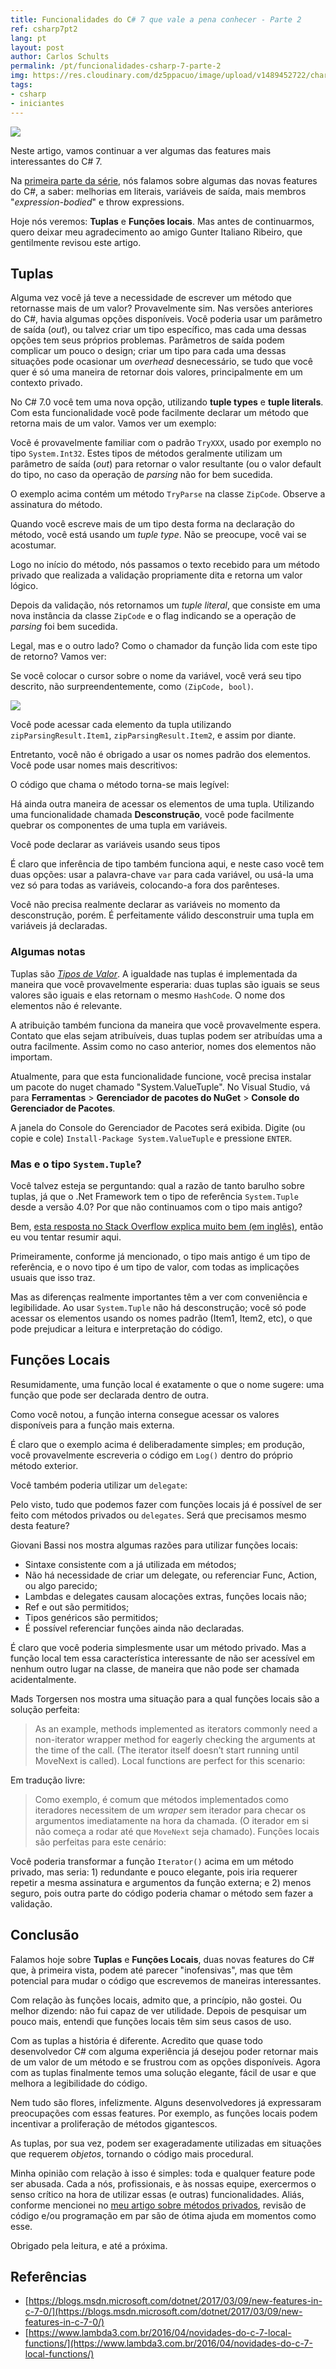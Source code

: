 ```yaml
---
title: Funcionalidades do C# 7 que vale a pena conhecer - Parte 2
ref: csharp7pt2
lang: pt
layout: post
author: Carlos Schults
permalink: /pt/funcionalidades-csharp-7-parte-2
img: https://res.cloudinary.com/dz5ppacuo/image/upload/v1489452722/charp7-features-cover_ciekql.jpg
tags:
- csharp
- iniciantes
---
```



![](https://res.cloudinary.com/dz5ppacuo/image/upload/v1489452722/charp7-features-cover_ciekql.jpg)

Neste artigo, vamos continuar a ver algumas das features mais interessantes do C# 7.
<!--more-->

Na [primeira parte da série](https://carlosschults.net/pt/funcionalidades-csharp-7/), nós falamos sobre algumas das novas features do C#, a saber: melhorias em literais, variáveis de saída, mais membros "*expression-bodied*" e throw expressions.

Hoje nós veremos: **Tuplas** e **Funções locais**. Mas antes de continuarmos, quero deixar meu agradecimento ao amigo Gunter Italiano Ribeiro, que gentilmente revisou este artigo.

## Tuplas

Alguma vez você já teve a necessidade de escrever um método que retornasse mais de um valor? Provavelmente sim. Nas versões anteriores do C#, havia algumas opções disponíveis. Você poderia usar um parâmetro de saída (*out*), ou talvez criar um tipo específico, mas cada uma dessas opções tem seus próprios problemas. Parâmetros de saída podem complicar um pouco o design; criar um tipo para cada uma dessas situações pode ocasionar um *overhead* desnecessário, se tudo que você quer é só uma maneira de retornar dois valores, principalmente em um contexto privado.

No C# 7.0 você tem uma nova opção, utilizando **tuple types** e **tuple literals**. Com esta funcionalidade você pode facilmente declarar um método que retorna mais de um valor. Vamos ver um exemplo:

<script src="https://gist.github.com/carlosschults/37689aeb84ed4fdff067eab72690a035.js"></script>

Você é provavelmente familiar com o padrão `TryXXX`, usado por exemplo no tipo `System.Int32`. Estes tipos de métodos geralmente utilizam um parâmetro de saída (*out*) para retornar o valor resultante (ou o valor default do tipo, no caso da operação de *parsing* não for bem sucedida.

O exemplo acima contém um método `TryParse` na classe `ZipCode`. Observe a assinatura do método. 

Quando você escreve mais de um tipo desta forma na declaração do método, você está usando um *tuple type*.  Não se preocupe, você vai se acostumar.

Logo no início do método, nós passamos o texto recebido para um método privado que realizada a validação propriamente dita e retorna um valor lógico.

Depois da validação, nós retornamos um *tuple literal*, que consiste em uma nova instância da classe `ZipCode` e o flag indicando se a operação de *parsing* foi bem sucedida.

Legal, mas e o outro lado? Como o chamador da função lida com este tipo de retorno? Vamos ver:

<script src="https://gist.github.com/carlosschults/81b46fd01a187d866a41c0a74c8fc430.js"></script>

Se você colocar o cursor sobre o nome da variável, você verá seu tipo descrito, não surpreendentemente, como `(ZipCode, bool)`.

![](https://res.cloudinary.com/dz5ppacuo/image/upload/v1495494940/csharp7-part2-fig1_pnmlx5.png)

Você pode acessar cada elemento da tupla utilizando `zipParsingResult.Item1`, `zipParsingResult.Item2`, e assim por diante.

<script src="https://gist.github.com/carlosschults/f4a1cf2fea5808474fb126888c436f55.js"></script>

Entretanto, você não é obrigado a usar os nomes padrão dos elementos. Você pode usar nomes mais descritivos:

<script src="https://gist.github.com/carlosschults/eb3d649160d4a72a8d94b8ae79eefa2c.js"></script>

O código que chama o método torna-se mais legível:

<script src="https://gist.github.com/carlosschults/5f5c85d832af66094a68c4a59bdb23d7.js"></script>

Há ainda outra maneira de acessar os elementos de uma tupla. Utilizando uma funcionalidade chamada **Desconstrução**, você pode facilmente quebrar os componentes de uma tupla em variáveis.

Você pode declarar as variáveis usando seus tipos

<script src="https://gist.github.com/carlosschults/cccbc00f7b154bb897c332e4f8ed614c.js"></script>

É claro que inferência de tipo também funciona aqui, e neste caso você tem duas opções: usar a palavra-chave `var` para cada variável, ou usá-la uma vez só para todas as variáveis, colocando-a fora dos parênteses.

<script src="https://gist.github.com/carlosschults/225e608c7b844df46084b6a7af5b6ac2.js"></script>

Você não precisa realmente declarar as variáveis no momento da desconstrução, porém. É perfeitamente válido desconstruir uma tupla em variáveis já declaradas.

### Algumas notas

Tuplas são [*Tipos de Valor*](https://carlosschults.net/pt/tipos-valor-referencia-em-csharp/). A igualdade nas tuplas é implementada da maneira que você provavelmente esperaria: duas tuplas são iguais se seus valores são iguais e elas retornam o mesmo `HashCode`. O nome dos elementos não é relevante.

<script src="https://gist.github.com/carlosschults/4da3e29f9346a45aab9b5d9a583c6ac1.js"></script>

A atribuição também funciona da maneira que você provavelmente espera. Contato que elas sejam atribuíveis, duas tuplas podem ser atribuídas uma a outra facilmente. Assim como no caso anterior, nomes dos elementos não importam.

<script src="https://gist.github.com/carlosschults/7a8c710d4c22d31736d8dd714115e0c8.js"></script>

Atualmente, para que esta funcionalidade funcione, você precisa instalar um pacote do nuget chamado "System.ValueTuple". No Visual Studio, vá para **Ferramentas** > **Gerenciador de pacotes do NuGet** > **Console do Gerenciador de Pacotes**. 

A janela do Console do Gerenciador de Pacotes será exibida. Digite (ou copie e cole) `Install-Package System.ValueTuple` e pressione `ENTER`.

### Mas e o tipo `System.Tuple`?

Você talvez esteja se perguntando: qual a razão de tanto barulho sobre tuplas, já que o .Net Framework tem o tipo de referência `System.Tuple` desde a versão 4.0? Por que não continuamos com o tipo mais antigo?

Bem, [esta resposta no Stack Overflow explica muito bem (em inglês)](https://stackoverflow.com/questions/41084411/whats-the-difference-between-system-valuetuple-and-system-tuple), então eu vou tentar resumir aqui.

Primeiramente, conforme já mencionado, o tipo mais antigo é um tipo de referência, e o novo tipo é um tipo de valor, com todas as implicações usuais que isso traz.

Mas as diferenças realmente importantes têm a ver com conveniência e legibilidade. Ao usar `System.Tuple` não há desconstrução; você só pode acessar os elementos usando os nomes padrão (Item1, Item2, etc), o que pode prejudicar a leitura e interpretação do código.

## Funções Locais

Resumidamente, uma função local é exatamente o que o nome sugere: uma função que pode ser declarada dentro de outra.

<script src="https://gist.github.com/carlosschults/0aebfaf7d900d3b47a2d142a676dbb01.js"></script>

Como você notou, a função interna consegue acessar os valores disponíveis para a função mais externa.

É claro que o exemplo acima é deliberadamente simples; em produção, você provavelmente escreveria o código em `Log()` dentro do próprio método exterior.

Você também poderia utilizar um `delegate`:

<script src="https://gist.github.com/carlosschults/045204806458c6563cd3a8b20a63133f.js"></script>

Pelo visto, tudo que podemos fazer com funções locais já é possível de ser feito com métodos privados ou `delegates`. Será que precisamos mesmo desta feature?

Giovani Bassi nos mostra algumas razões para utilizar funções locais:

>
- Sintaxe consistente com a já utilizada em métodos;
- Não há necessidade de criar um delegate, ou referenciar Func, Action, ou algo parecido;
- Lambdas e delegates causam alocações extras, funções locais não;
- Ref e out são permitidos;
- Tipos genéricos são permitidos;
- É possível referenciar funções ainda não declaradas.

É claro que você poderia simplesmente usar um método privado. Mas a função local tem essa característica interessante de não ser acessível em nenhum outro lugar na classe, de maneira que não pode ser chamada acidentalmente.

Mads Torgersen nos mostra uma situação para a qual funções locais são a solução perfeita:

> As an example, methods implemented as iterators commonly need a non-iterator wrapper method for eagerly checking the arguments at the time of the call. (The iterator itself doesn’t start running until MoveNext is called). Local functions are perfect for this scenario:

Em tradução livre:

> Como exemplo, é comum que métodos implementados como iteradores necessitem de um *wraper* sem iterador para checar os argumentos imediatamente na hora da chamada. (O iterador em si não começa a rodar até que `MoveNext` seja chamado). Funções locais são perfeitas para este cenário:

<script src="https://gist.github.com/carlosschults/34b77038c058f261f615e739c7f9ea2a.js"></script>


Você poderia transformar a função `Iterator()` acima em um método privado, mas seria: 1) redundante e pouco elegante, pois iria requerer repetir a mesma assinatura e argumentos da função externa; e 2) menos seguro, pois outra parte do código poderia chamar o método sem fazer a validação.

## Conclusão

Falamos hoje sobre **Tuplas** e **Funções Locais**, duas novas features do C# que, à primeira vista, podem até parecer "inofensivas", mas que têm potencial para mudar o código que escrevemos de maneiras interessantes.

Com relação às funções locais, admito que, a princípio, não gostei. Ou melhor dizendo: não fui capaz de ver utilidade. Depois de pesquisar um pouco mais, entendi que funções locais têm sim seus casos de uso.

Com as tuplas a história é diferente. Acredito que quase todo desenvolvedor C# com alguma experiência já desejou poder retornar mais de um valor de um método e se frustrou com as opções disponíveis. Agora com as tuplas finalmente temos uma solução elegante, fácil de usar e que melhora a legibilidade do código.

Nem tudo são flores, infelizmente. Alguns desenvolvedores já expressaram preocupações com essas features. Por exemplo, as funções locais podem incentivar a proliferação de métodos gigantescos.

As tuplas, por sua vez, podem ser exageradamente utilizadas em situações que requerem *objetos*, tornando o código mais procedural.

Minha opinião com relação à isso é simples: toda e qualquer feature pode ser abusada. Cada a nós, profissionais, e às nossas equipe, exercermos o senso crítico na hora de utilizar essas (e outras) funcionalidades. Aliás, conforme mencionei no [meu artigo sobre métodos privados](https://carlosschults.net/pt/metodos-privados-code-smell/), revisão de código e/ou programação em par são de ótima ajuda em momentos como esse.

Obrigado pela leitura, e até a próxima. 

## Referências

- [https://blogs.msdn.microsoft.com/dotnet/2017/03/09/new-features-in-c-7-0/](https://blogs.msdn.microsoft.com/dotnet/2017/03/09/new-features-in-c-7-0/)
- [https://www.lambda3.com.br/2016/04/novidades-do-c-7-local-functions/](https://www.lambda3.com.br/2016/04/novidades-do-c-7-local-functions/)
